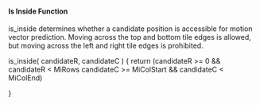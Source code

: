 #### Is Inside Function

is_inside determines whether a candidate position is accessible for motion
vector prediction. Moving across the top and bottom tile edges is allowed, but
moving across the left and right tile edges is prohibited.

<div class="syntax">
is_inside( candidateR, candidateC ) {
    return (candidateR >= 0 && candidateR < MiRows
            candidateC >= MiColStart && candidateC < MiColEnd)

}

</div>
